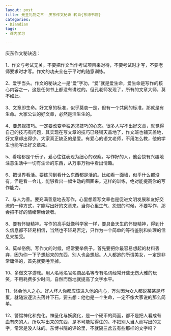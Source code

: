 ```yaml
---
layout: post
title: 元旦礼物之三——庆东作文秘诀 转自{东博书院}
categories:
- Diandian
tags:
- 课内学习

---
```

庆东作文秘诀选：
<br />
<br />1、作文与考试无关。不要把作文当作考试项目来对待，不要考试时才写，不要老师要求时才写。作文的功夫全在于平时的随意训练。
<br />
<br />2、爱字当头。作文的秘诀之一是“爱”字功，“爱”就是爱生命，爱生命是写作的核心内容之一，这是任何书上都没有讲过的。但孔老师发现了，所有的文章大师，莫不如此。
<br />
<br />3、文章即生命。好文章的标准，似乎莫衷一是，但有一个共同的标准，那就是有生命。大家公认的好文章，必然是活生生的。
<br />
<br />4、要忽视技巧。一定要改变单独追求技巧的心态。很多人写不出好文章，就觉得自己的技巧有问题，其实现在写文章的技巧已经铺天盖地了，作文班也铺天盖地，好文章却出得少。大家真正缺乏的是爱。有爱心的语文老师，不用怎么教，他的学生也能写出好文章来。
<br />
<br />5、看啥都是个乐子。爱心往往表现为细心的观察。写作好的人，他会饶有兴趣地注意生活中一切有生命的东西，从万事万物中看出情趣。
<br />
<br />6、把世界看活。要练习到看什么东西都是活的。比如看一面墙，似乎什么都没有，但是看一会儿，能够看出一幅生动的图画来。这样的训练，绝对能提高你的写作能力。
<br />
<br />7、与人为善。要充满善意地去写作，心里想着写文章也是促进文明发展和友好交流的一种方式，才能写出好的文章来。当你心里生气、怨恨的时候，不要写作，那会把不好的情绪带给读者。
<br />
<br />8、要有怀疑精神。写作的高手就像科学家一样，要具备天生的怀疑精神，得到什么信息都不轻易相信，当然也不轻易否定，只作为一个简单的等待鉴别和处理的信息来接受。
<br />
<br />9、莫举俗例。写作文的时候，经常要举例子。首先要把你最容易想起的材料丢弃，因为你一下子想起来的东西，别人也会想起。人人都追的所谓美女，一定是非常庸俗的，首先就要唾弃掉。
<br />
<br />10、多做文字游戏。用人名地名官名商品名等专有名词经常开些无伤大雅的玩笑，不用耗费多少时间，自然而然地就提高了文字水平。
<br />
<br />11、体会他人之心。好人坏人你都应该进入他的内心，万勿因为众人都说某某是坏蛋，就随波逐流去落井下石，要去想：他也是一个生命，一定不像大家说的那么简单。
<br />
<br />12、警惕神化和鬼化。神圣化与妖魔化，是一个硬币的两面，都不是把人看成有血有肉的人，所以写出来的东西，是不可能站得住的。不把别人当人而写出的文字，常常是没人味的。东博书院的评论里，不就隔三岔五有些那样的文字吗？
